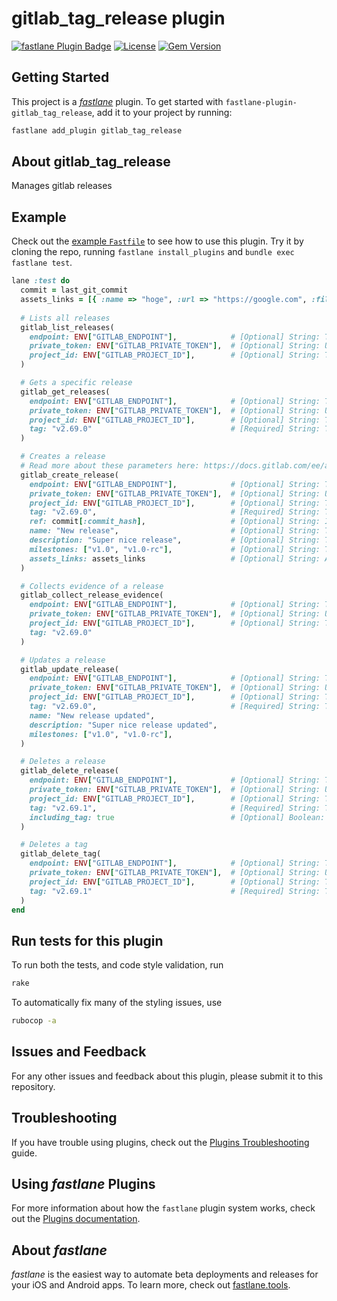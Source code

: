 # gitlab_tag_release plugin

[![fastlane Plugin Badge](https://rawcdn.githack.com/fastlane/fastlane/master/fastlane/assets/plugin-badge.svg)](https://rubygems.org/gems/fastlane-plugin-gitlab_tag_release)
[![License](https://img.shields.io/badge/license-MIT-green.svg?style=flat)](https://github.com/erick-martins/fastlane-plugin-gitlab_tag_release/blob/master/LICENSE)
[![Gem Version](https://badge.fury.io/rb/fastlane-plugin-gitlab_tag_release.svg)](https://badge.fury.io/rb/fastlane-plugin-gitlab_tag_release)

## Getting Started

This project is a [_fastlane_](https://github.com/fastlane/fastlane) plugin. To get started with `fastlane-plugin-gitlab_tag_release`, add it to your project by running:

```bash
fastlane add_plugin gitlab_tag_release
```

## About gitlab_tag_release

Manages gitlab releases

## Example

Check out the [example `Fastfile`](fastlane/Fastfile) to see how to use this plugin. Try it by cloning the repo, running `fastlane install_plugins` and `bundle exec fastlane test`.
```ruby
lane :test do
  commit = last_git_commit
  assets_links = [{ :name => "hoge", :url => "https://google.com", :filepath => "/binaries/linux-amd64", :link_type => "other" }]
  
  # Lists all releases
  gitlab_list_releases(
    endpoint: ENV["GITLAB_ENDPOINT"],            # [Optional] String: The API endpoint URL (default: ENV['GITLAB_ENDPOINT'])
    private_token: ENV["GITLAB_PRIVATE_TOKEN"],  # [Optional] String: User's private token or OAuth2 access token (default: ENV['GITLAB_PRIVATE_TOKEN'])
    project_id: ENV["GITLAB_PROJECT_ID"],        # [Optional] String: The id of this project, given from GitLab. (default: ENV['GITLAB_PROJECT_ID'])
  )

  # Gets a specific release
  gitlab_get_releases(
    endpoint: ENV["GITLAB_ENDPOINT"],            # [Optional] String: The API endpoint URL (default: ENV['GITLAB_ENDPOINT'])
    private_token: ENV["GITLAB_PRIVATE_TOKEN"],  # [Optional] String: User's private token or OAuth2 access token (default: ENV['GITLAB_PRIVATE_TOKEN'])
    project_id: ENV["GITLAB_PROJECT_ID"],        # [Optional] String: The id of this project, given from GitLab. (default: ENV['GITLAB_PROJECT_ID'])
    tag: "v2.69.0"                               # [Required] String: The name of the tag. (ex: 1.0)
  )

  # Creates a release
  # Read more about these parameters here: https://docs.gitlab.com/ee/api/releases/#create-a-release
  gitlab_create_release(
    endpoint: ENV["GITLAB_ENDPOINT"],            # [Optional] String: The API endpoint URL (default: ENV['GITLAB_ENDPOINT'])
    private_token: ENV["GITLAB_PRIVATE_TOKEN"],  # [Optional] String: User's private token or OAuth2 access token (default: ENV['GITLAB_PRIVATE_TOKEN'])
    project_id: ENV["GITLAB_PROJECT_ID"],        # [Optional] String: The id of this project, given from GitLab. (default: ENV['GITLAB_PROJECT_ID'])
    tag: "v2.69.0",                              # [Required] String: The name of the tag. (ex: 1.0)
    ref: commit[:commit_hash],                   # [Optional] String: If a tag specified in tag_name doesn’t exist, the release is created from ref and tagged with tag_name. It can be a commit SHA, another tag name, or a branch name
    name: "New release",                         # [Optional] String: The release name
    description: "Super nice release",           # [Optional] String: The description of the release. You can use Markdown
    milestones: ["v1.0", "v1.0-rc"],             # [Optional] String: The title of each milestone the release is associated with. GitLab Premium customers can specify group milestones
    assets_links: assets_links                   # [Optional] String: An array of assets links. Format { "name": String, "url": String, "filepath": String, "link_type": String }
  )

  # Collects evidence of a release
  gitlab_collect_release_evidence(
    endpoint: ENV["GITLAB_ENDPOINT"],            # [Optional] String: The API endpoint URL (default: ENV['GITLAB_ENDPOINT'])
    private_token: ENV["GITLAB_PRIVATE_TOKEN"],  # [Optional] String: User's private token or OAuth2 access token (default: ENV['GITLAB_PRIVATE_TOKEN'])
    project_id: ENV["GITLAB_PROJECT_ID"],        # [Optional] String: The id of this project, given from GitLab. (default: ENV['GITLAB_PROJECT_ID'])
    tag: "v2.69.0"
  )

  # Updates a release
  gitlab_update_release(
    endpoint: ENV["GITLAB_ENDPOINT"],            # [Optional] String: The API endpoint URL (default: ENV['GITLAB_ENDPOINT'])
    private_token: ENV["GITLAB_PRIVATE_TOKEN"],  # [Optional] String: User's private token or OAuth2 access token (default: ENV['GITLAB_PRIVATE_TOKEN'])
    project_id: ENV["GITLAB_PROJECT_ID"],        # [Optional] String: The id of this project, given from GitLab. (default: ENV['GITLAB_PROJECT_ID'])
    tag: "v2.69.0",                              # [Required] String: The name of the tag. (ex: 1.0)
    name: "New release updated", 
    description: "Super nice release updated", 
    milestones: ["v1.0", "v1.0-rc"], 
  )

  # Deletes a release
  gitlab_delete_release(
    endpoint: ENV["GITLAB_ENDPOINT"],            # [Optional] String: The API endpoint URL (default: ENV['GITLAB_ENDPOINT'])
    private_token: ENV["GITLAB_PRIVATE_TOKEN"],  # [Optional] String: User's private token or OAuth2 access token (default: ENV['GITLAB_PRIVATE_TOKEN'])
    project_id: ENV["GITLAB_PROJECT_ID"],        # [Optional] String: The id of this project, given from GitLab. (default: ENV['GITLAB_PROJECT_ID'])
    tag: "v2.69.1",                              # [Required] String: The name of the tag. (ex: 1.0)
    including_tag: true                          # [Optional] Boolean: If true it will delete the tag as well (Default: false)
  )

  # Deletes a tag
  gitlab_delete_tag(
    endpoint: ENV["GITLAB_ENDPOINT"],            # [Optional] String: The API endpoint URL (default: ENV['GITLAB_ENDPOINT'])
    private_token: ENV["GITLAB_PRIVATE_TOKEN"],  # [Optional] String: User's private token or OAuth2 access token (default: ENV['GITLAB_PRIVATE_TOKEN'])
    project_id: ENV["GITLAB_PROJECT_ID"],        # [Optional] String: The id of this project, given from GitLab. (default: ENV['GITLAB_PROJECT_ID'])
    tag: "v2.69.1"                               # [Required] String: The name of the tag. (ex: 1.0)
  )
end
```

## Run tests for this plugin

To run both the tests, and code style validation, run

```bash
rake
```

To automatically fix many of the styling issues, use
```bash
rubocop -a
```

## Issues and Feedback

For any other issues and feedback about this plugin, please submit it to this repository.

## Troubleshooting

If you have trouble using plugins, check out the [Plugins Troubleshooting](https://docs.fastlane.tools/plugins/plugins-troubleshooting/) guide.

## Using _fastlane_ Plugins

For more information about how the `fastlane` plugin system works, check out the [Plugins documentation](https://docs.fastlane.tools/plugins/create-plugin/).

## About _fastlane_

_fastlane_ is the easiest way to automate beta deployments and releases for your iOS and Android apps. To learn more, check out [fastlane.tools](https://fastlane.tools).
